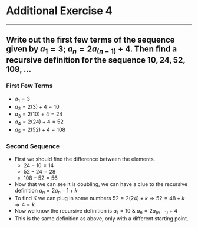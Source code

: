 # Additional Exercise 4

---
Write out the first few terms of the sequence given by $a_1 = 3$; $a_n = 2a_(n-1) + 4$.  Then find a recursive definition for the sequence $10,24,52,108, \dots$
---

### First Few Terms
- $a_1 = 3$
- $a_2 = 2(3) + 4 = 10$
- $a_3 = 2(10) + 4 = 24$
- $a_4 = 2(24) + 4 = 52$
- $a_5 = 2(52) + 4 = 108$

### Second Sequence 
- First we should find the difference between the elements.
    - $24-10=14$
    - $52-24=28$
    - $108-52=56$
- Now that we can see it is doubling, we can have a clue to the recursive definition $a_n = 2a_n-1 + k$
- To find K we can plug in some numbers $52=2(24)+k \Rightarrow 52=48+k \Rightarrow 4=k$
- Now we know the recursive definition is $a_1 = 10$ & $a_n = 2a_(n-1) + 4$ 
- This is the same definition as above, only with a different starting point. 